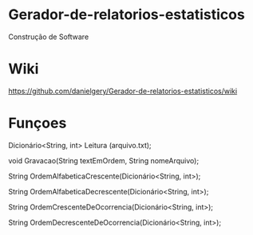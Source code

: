 # Gerador-de-relatorios-estatisticos
Construção de Software
# Wiki
 https://github.com/danielgery/Gerador-de-relatorios-estatisticos/wiki
# Funçoes

Dicionário<String, int> Leitura (arquivo.txt);

void Gravacao(String textEmOrdem, String nomeArquivo);

                   
String OrdemAlfabeticaCrescente(Dicionário<String, int>);

String OrdemAlfabeticaDecrescente(Dicionário<String, int>);


String OrdemCrescenteDeOcorrencia(Dicionário<String, int>);

String OrdemDecrescenteDeOcorrencia(Dicionário<String, int>);
